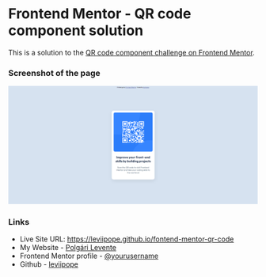 # Frontend Mentor - QR code component solution

This is a solution to the [QR code component challenge on Frontend Mentor](https://www.frontendmentor.io/challenges/qr-code-component-iux_sIO_H).

### Screenshot of the page

![](./screenshot.png)

### Links

- Live Site URL: https://leviipope.github.io/fontend-mentor-qr-code
- My Website - [Polgári Levente](https://leviipope.github.io/cv-website)
- Frontend Mentor profile - [@yourusername](https://www.frontendmentor.io/profile/yourusername)
- Github - [leviipope](https://github.com/leviipope)